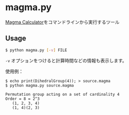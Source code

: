 # magma.py
[Magma Calculator](http://magma.maths.usyd.edu.au/calc/)をコマンドラインから実行するツール

## Usage

```sh
$ python magma.py [-v] FILE
```

`-v` オプションをつけると計算時間などの情報も表示します。

使用例：

```
$ echo print(DihedralGroup(4)); > source.magma
$ python magma.py source.magma

Permutation group acting on a set of cardinality 4
Order = 8 = 2^3
   (1, 2, 3, 4)
   (1, 4)(2, 3)
```
